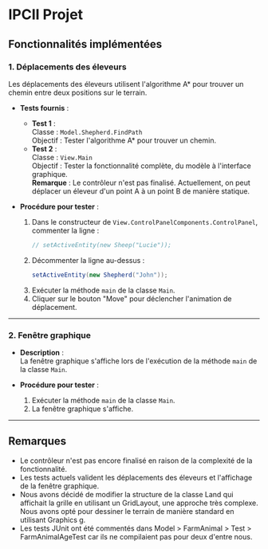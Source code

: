 # IPCII Projet

## Fonctionnalités implémentées

### 1. **Déplacements des éleveurs**
Les déplacements des éleveurs utilisent l'algorithme A* pour trouver un chemin entre deux positions sur le terrain.

- **Tests fournis** :
    - **Test 1** :  
      Classe : `Model.Shepherd.FindPath`  
      Objectif : Tester l'algorithme A* pour trouver un chemin.
    - **Test 2** :  
      Classe : `View.Main`  
      Objectif : Tester la fonctionnalité complète, du modèle à l'interface graphique.  
      **Remarque** : Le contrôleur n'est pas finalisé. Actuellement, on peut déplacer un éleveur d'un point A à un point B de manière statique.

- **Procédure pour tester** :
    1. Dans le constructeur de `View.ControlPanelComponents.ControlPanel`, commenter la ligne :
       ```java
       // setActiveEntity(new Sheep("Lucie"));
       ```
    2. Décommenter la ligne au-dessus :
       ```java
       setActiveEntity(new Shepherd("John"));
       ```
    3. Exécuter la méthode `main` de la classe `Main`.
    4. Cliquer sur le bouton "Move" pour déclencher l'animation de déplacement.

---

### 2. **Fenêtre graphique**
- **Description** :  
  La fenêtre graphique s'affiche lors de l'exécution de la méthode `main` de la classe `Main`.

- **Procédure pour tester** :
    1. Exécuter la méthode `main` de la classe `Main`.
    2. La fenêtre graphique s'affiche.

---

## Remarques
- Le contrôleur n'est pas encore finalisé en raison de la complexité de la fonctionnalité.
- Les tests actuels valident les déplacements des éleveurs et l'affichage de la fenêtre graphique.
- Nous avons décidé de modifier la structure de la classe Land qui affichait la grille en utilisant un GridLayout, une approche très complexe. Nous avons opté pour dessiner le terrain de manière standard en utilisant Graphics g.
- Les tests JUnit ont été commentés dans Model > FarmAnimal > Test > FarmAnimalAgeTest car ils ne compilaient pas pour deux d'entre nous.